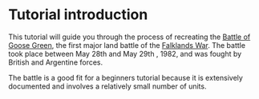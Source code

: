# Tutorial introduction

This tutorial will guide you through the process of recreating
the [Battle of Goose Green](https://en.wikipedia.org/wiki/Battle_of_Goose_Green), the first major land battle
of the [Falklands War](https://en.wikipedia.org/wiki/Falklands_War). The battle took place between May 28th and May 29th
, 1982, and was fought by British and Argentine forces.

The battle is a good fit for a beginners tutorial because it is extensively documented and involves a relatively small
number of units.
